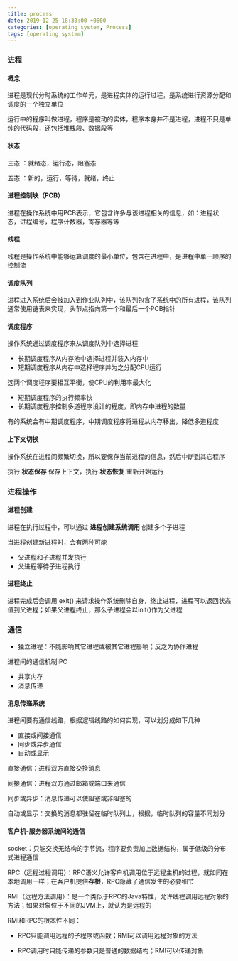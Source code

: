 ```yaml
---
title: process
date: 2019-12-25 18:30:00 +0800
categories: [operating system, Process]
tags: [operating system]
---
```


### 进程

#### 概念

进程是现代分时系统的工作单元，是进程实体的运行过程，是系统进行资源分配和调度的一个独立单位

运行中的程序叫做进程，程序是被动的实体，程序本身并不是进程，进程不只是单纯的代码段，还包括堆栈段、数据段等

#### 状态

三态 ：就绪态，运行态，阻塞态

五态 ：新的，运行，等待，就绪，终止

#### 进程控制块（PCB）

进程在操作系统中用PCB表示，它包含许多与该进程相关的信息，如：进程状态，进程编号，程序计数器，寄存器等等

#### 线程

线程是操作系统中能够运算调度的最小单位，包含在进程中，是进程中单一顺序的控制流

#### 调度队列

进程进入系统后会被加入到作业队列中，该队列包含了系统中的所有进程，该队列通常使用链表来实现，头节点指向第一个和最后一个PCB指针

#### 调度程序

操作系统通过调度程序来从调度队列中选择进程

* 长期调度程序从内存池中选择进程并装入内存中
* 短期调度程序从内存中选择程序并为之分配CPU运行

这两个调度程序要相互平衡，使CPU的利用率最大化

* 短期调度程序的执行频率快
* 长期调度程序控制多道程序设计的程度，即内存中进程的数量

有的系统会有中期调度程序，中期调度程序将进程从内存移出，降低多道程度

#### 上下文切换

操作系统在进程间频繁切换，所以要保存当前进程的信息，然后中断到其它程序

执行 **状态保存** 保存上下文，执行 **状态恢复** 重新开始运行

### 进程操作

#### 进程创建

进程在执行过程中，可以通过 **进程创建系统调用** 创建多个子进程

当进程创建新进程时，会有两种可能

* 父进程和子进程并发执行
* 父进程等待子进程执行

#### 进程终止

进程完成后会调用 exit() 来请求操作系统删除自身，终止进程，进程可以返回状态值到父进程；如果父进程终止，那么子进程会以init()作为父进程

### 通信

* 独立进程：不能影响其它进程或被其它进程影响；反之为协作进程

进程间的通信机制IPC
* 共享内存
* 消息传递

#### 消息传递系统

进程间要有通信线路，根据逻辑线路的如何实现，可以划分成如下几种

* 直接或间接通信
* 同步或异步通信
* 自动或显示

直接通信：进程双方直接交换消息

间接通信：进程双方通过邮箱或端口来通信

同步或异步：消息传递可以使阻塞或非阻塞的

自动或显示：交换的消息都驻留在临时队列上，根据，临时队列的容量不同划分

#### 客户机-服务器系统间的通信

socket：只能交换无结构的字节流，程序要负责加上数据结构，属于低级的分布式进程通信

RPC（远程过程调用）：RPC语义允许客户机调用位于远程主机的过程，就如同在本地调用一样；在客户机提供**存根**，RPC隐藏了通信发生的必要细节

RMI（远程方法调用）：是一个类似于RPC的Java特性，允许线程调用远程对象的方法；如果对象位于不同的JVM上，就认为是远程的

RMI和RPC的根本性不同：

* RPC只能调用远程的子程序或函数；RMI可以调用远程对象的方法

* RPC调用时只能传递的参数只是普通的数据结构；RMI可以传递对象